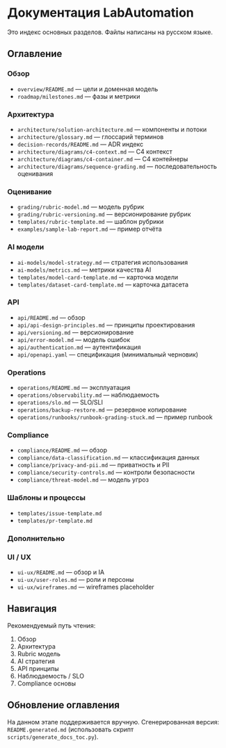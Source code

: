 # Документация LabAutomation

Это индекс основных разделов. Файлы написаны на русском языке.

## Оглавление

### Обзор

- `overview/README.md` — цели и доменная модель
- `roadmap/milestones.md` — фазы и метрики

### Архитектура

- `architecture/solution-architecture.md` — компоненты и потоки
- `architecture/glossary.md` — глоссарий терминов
- `decision-records/README.md` — ADR индекс
- `architecture/diagrams/c4-context.md` — C4 контекст
- `architecture/diagrams/c4-container.md` — C4 контейнеры
- `architecture/diagrams/sequence-grading.md` — последовательность оценивания

### Оценивание

- `grading/rubric-model.md` — модель рубрик
- `grading/rubric-versioning.md` — версионирование рубрик
- `templates/rubric-template.md` — шаблон рубрики
- `examples/sample-lab-report.md` — пример отчёта

### AI модели
 
- `ai-models/model-strategy.md` — стратегия использования
- `ai-models/metrics.md` — метрики качества AI
- `templates/model-card-template.md` — карточка модели
- `templates/dataset-card-template.md` — карточка датасета

### API

- `api/README.md` — обзор
- `api/api-design-principles.md` — принципы проектирования
- `api/versioning.md` — версионирование
- `api/error-model.md` — модель ошибок
- `api/authentication.md` — аутентификация
- `api/openapi.yaml` — спецификация (минимальный черновик)

### Operations

- `operations/README.md` — эксплуатация
- `operations/observability.md` — наблюдаемость
- `operations/slo.md` — SLO/SLI
- `operations/backup-restore.md` — резервное копирование
- `operations/runbooks/runbook-grading-stuck.md` — пример runbook

### Compliance

- `compliance/README.md` — обзор
- `compliance/data-classification.md` — классификация данных
- `compliance/privacy-and-pii.md` — приватность и PII
- `compliance/security-controls.md` — контроли безопасности
- `compliance/threat-model.md` — модель угроз

### Шаблоны и процессы

- `templates/issue-template.md`
- `templates/pr-template.md`

### Дополнительно

### UI / UX

- `ui-ux/README.md` — обзор и IA
- `ui-ux/user-roles.md` — роли и персоны
- `ui-ux/wireframes.md` — wireframes placeholder

## Навигация

Рекомендуемый путь чтения:

1. Обзор
2. Архитектура
3. Rubric модель
4. AI стратегия
5. API принципы
6. Наблюдаемость / SLO
7. Compliance основы

## Обновление оглавления

На данном этапе поддерживается вручную. Сгенерированная версия: `README.generated.md` (использовать скрипт `scripts/generate_docs_toc.py`).
